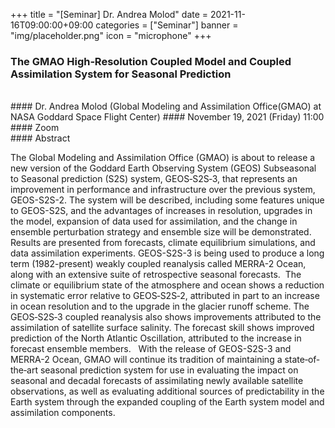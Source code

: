 ﻿+++
title = "[Seminar] Dr. Andrea Molod"
date = 2021-11-16T09:00:00+09:00
categories = ["Seminar"]
banner = "img/placeholder.png"
icon = "microphone"
+++
### The GMAO High‐Resolution Coupled Model and Coupled Assimilation System for Seasonal Prediction
<br>
#### Dr. Andrea Molod (Global Modeling and Assimilation Office(GMAO) at NASA Goddard Space Flight Center)
#### November 19, 2021 (Friday) 11:00
#### Zoom
<br>
#### Abstract

The Global Modeling and Assimilation Office (GMAO) is about to release a new version of the Goddard Earth Observing System (GEOS) Subseasonal to Seasonal prediction (S2S) system, GEOS‐S2S‐3, that represents an improvement in performance and infrastructure over the previous system, GEOS-S2S-2. The system will be described, including some features unique to GEOS-S2S, and the advantages of increases in resolution, upgrades in the model, expansion of data used for assimilation, and the change in ensemble perturbation strategy and ensemble size will be demonstrated. Results are presented from forecasts, climate equilibrium simulations, and data assimilation experiments. GEOS-S2S-3 is being used to produce a long term (1982-present) weakly coupled reanalysis called MERRA-2 Ocean, along with an extensive suite of retrospective seasonal forecasts.
 The climate or equilibrium state of the atmosphere and ocean shows a reduction in systematic error relative to GEOS‐S2S‐2, attributed in part to an increase in ocean resolution and to the upgrade in the glacier runoff scheme. The GEOS‐S2S‐3 coupled reanalysis also shows improvements attributed to the assimilation of satellite surface salinity. The forecast skill shows improved prediction of the North Atlantic Oscillation, attributed to the increase in forecast ensemble members. 
 With the release of GEOS-S2S-3 and MERRA-2 Ocean, GMAO will continue its tradition of maintaining a state‐of‐the‐art seasonal prediction system for use in evaluating the impact on seasonal and decadal forecasts of assimilating newly available satellite observations, as well as evaluating additional sources of predictability in the Earth system through the expanded coupling of the Earth system model and assimilation components.

